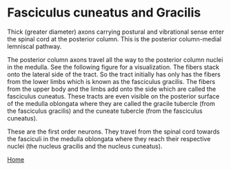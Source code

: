 # Fasciculus cuneatus and Gracilis

Thick (greater diameter) axons carrying postural and vibrational sense enter the spinal cord at the posterior column. This is the posterior column-medial lemniscal pathway.

The posterior column axons travel all the way to the posterior column nuclei in the medulla. See the following figure for a visualization. The fibers stack onto the lateral side of the tract. So the tract initially has only has the fibers from the lower limbs which is known as the fasciculus gracilis. The fibers from the upper body and the limbs add onto the side which are called the fasciculus cuneatus. These tracts are even visible on the posterior surface of the medulla oblongata where they are called the gracile tubercle (from the fasciculus gracilis) and the cuneate tubercle (from the fasciculus cuneatus).

These are the first order neurons. They travel from the spinal cord towards the fasciculi in the medulla oblongata where they reach their respective nuclei (the nucleus gracilis and the nucleus cuneatus).

[Home](/files/img.png)